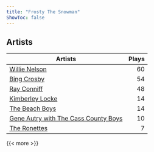 ```yaml
---
title: "Frosty The Snowman"
ShowToc: false
---
```


## Artists
Artists | Plays 
----- | -----: 
[Willie Nelson](/artists/willie-nelson-631) | 60
[Bing Crosby](/artists/bing-crosby-1864) | 54
[Ray Conniff](/artists/ray-conniff-104848) | 48
[Kimberley Locke](/artists/kimberley-locke-122102) | 14
[The Beach Boys](/artists/the-beach-boys-3455) | 14
[Gene Autry with The Cass County Boys](/artists/gene-autry-with-the-cass-county-boys-120868) | 10
[The Ronettes](/artists/the-ronettes-89545) | 7

{{< more >}}